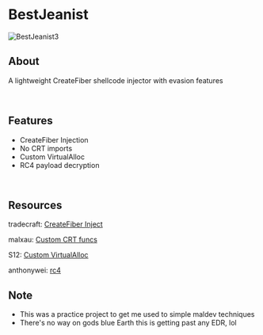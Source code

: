 # BestJeanist
![BestJeanist3](https://github.com/user-attachments/assets/edb61193-58d7-45e0-ab98-53701ba23505)

## About
A lightweight CreateFiber shellcode injector with evasion features

<br>

## Features
- CreateFiber Injection
- No CRT imports
- Custom VirtualAlloc  
- RC4 payload decryption

<br>

## Resources
tradecraft: [CreateFiber Inject](https://github.com/ustayready/tradecraft/blob/master/offensive-security/code-injection-process-injection/executing-shellcode-with-createfiber.md)

malxau: [Custom CRT funcs](https://github.com/malxau/minicrt)

S12: [Custom VirtualAlloc](https://github.com/S12cybersecurity/VirtualAlloc-Implementation)

anthonywei: [rc4](https://github.com/anthonywei/rc4)

## Note
- This was a practice project to get me used to simple maldev techniques
- There's no way on gods blue Earth this is getting past any EDR, lol
